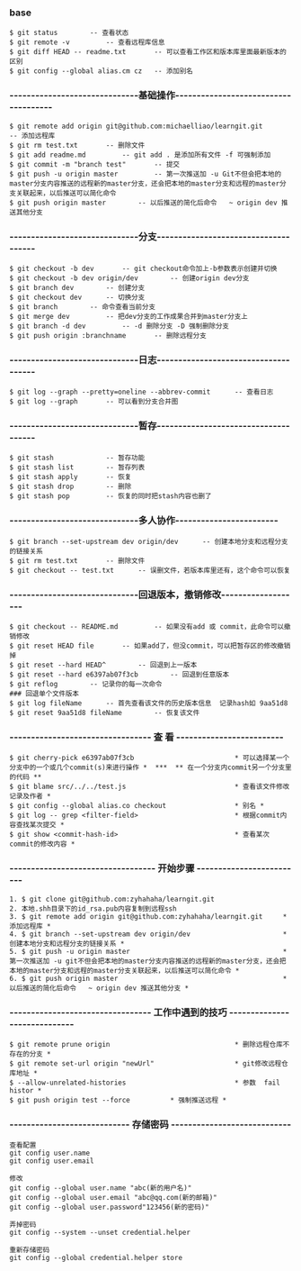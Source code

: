 ### base
	$ git status 		-- 查看状态
	$ git remote -v 		-- 查看远程库信息
	$ git diff HEAD -- readme.txt 		-- 可以查看工作区和版本库里面最新版本的区别
	$ git config --global alias.cm cz 	-- 添加别名

### ------------------------------基础操作-------------------------------------
	$ git remote add origin git@github.com:michaelliao/learngit.git 		-- 添加远程库
	$ git rm test.txt 		-- 删除文件
	$ git add readme.md 		-- git add . 是添加所有文件 -f 可强制添加
	$ git commit -m "branch test" 		-- 提交
	$ git push -u origin master 		-- 第一次推送加 -u Git不但会把本地的master分支内容推送的远程新的master分支，还会把本地的master分支和远程的master分支关联起来，以后推送可以简化命令
	$ git push origin master 		-- 以后推送的简化后命令   ~ origin dev 推送其他分支

### ------------------------------分支-------------------------------------
	$ git checkout -b dev 		-- git checkout命令加上-b参数表示创建并切换
	$ git checkout -b dev origin/dev 		-- 创建origin dev分支
	$ git branch dev 		-- 创建分支
	$ git checkout dev 		-- 切换分支
	$ git branch 		-- 命令查看当前分支
	$ git merge dev 		-- 把dev分支的工作成果合并到master分支上
	$ git branch -d dev 		-- -d 删除分支 -D 强制删除分支
	$ git push origin :branchname 		-- 删除远程分支

### ------------------------------日志-------------------------------------
	$ git log --graph --pretty=oneline --abbrev-commit 		-- 查看日志
	$ git log --graph 		-- 可以看到分支合并图

### ------------------------------暂存-------------------------------------
	$ git stash 			-- 暂存功能
	$ git stash list 		-- 暂存列表
	$ git stash apply 		-- 恢复
	$ git stash drop 		-- 删除
	$ git stash pop 		-- 恢复的同时把stash内容也删了

### ------------------------------多人协作------------------------
	$ git branch --set-upstream dev origin/dev 		-- 创建本地分支和远程分支的链接关系
	$ git rm test.txt 		-- 删除文件
	$ git checkout -- test.txt 		-- 误删文件，若版本库里还有，这个命令可以恢复

### ------------------------------回退版本，撤销修改-------------------
	$ git checkout -- README.md 		-- 如果没有add 或 commit，此命令可以撤销修改
	$ git reset HEAD file 		-- 如果add了，但没commit，可以把暂存区的修改撤销掉
	$ git reset --hard HEAD^ 		-- 回退到上一版本
	$ git reset --hard e6397ab07f3cb 		-- 回退到任意版本
	$ git reflog 		-- 记录你的每一次命令
	### 回退单个文件版本 
	$ git log fileName 		-- 首先查看该文件的历史版本信息  记录hash如 9aa51d8
	$ git reset 9aa51d8 fileName 		-- 恢复该文件

### --------------------------------- 查 看 -------------------------
	$ git cherry-pick e6397ab07f3cb                         * 可以选择某一个分支中的一个或几个commit(s)来进行操作 *  ***  ** 在一个分支内commit另一个分支里的代码 **
	$ git blame src/../../test.js                           * 查看该文件修改记录及作者 *
	$ git config --global alias.co checkout                 * 别名 *
	$ git log -- grep <filter-field>						* 根据commit内容查找某次提交 *
	$ git show <commit-hash-id>								* 查看某次commit的修改内容 *

### ---------------------------------- 开始步骤 -------------------------
	1. $ git clone git@github.com:zyhahaha/learngit.git
	2. 本地.shh目录下的id_rsa.pub内容复制到远程ssh
	3. $ git remote add origin git@github.com:zyhahaha/learngit.git  	* 添加远程库 *
	4. $ git branch --set-upstream dev origin/dev 						* 创建本地分支和远程分支的链接关系 *
	5. $ git push -u origin master 										* 第一次推送加 -u git不但会把本地的master分支内容推送的远程新的master分支，还会把本地的master分支和远程的master分支关联起来，以后推送可以简化命令 *
	6. $ git push origin master 										* 以后推送的简化后命令   ~ origin dev 推送其他分支 *

### --------------------------------- 工作中遇到的技巧 -----------------------------
	$ git remote prune origin								* 删除远程仓库不存在的分支 *
	$ git remote set-url origin "newUrl"					* git修改远程仓库地址 *
	$ --allow-unrelated-histories							* 参数  fail histor *
	$ git push origin test --force   		* 强制推送远程 *


### ---------------------------- 存储密码 ----------------------------
	查看配置
	git config user.name
	git config user.email

	修改
	git config --global user.name "abc(新的用户名)"
	git config --global user.email "abc@qq.com(新的邮箱)"
	git config --global user.password"123456(新的密码)"

	弄掉密码
	git config --system --unset credential.helper

	重新存储密码
	git config --global credential.helper store


